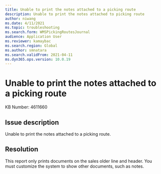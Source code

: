 ```yaml
---
title: Unable to print the notes attached to a picking route
description: Unable to print the notes attached to picking route
author: niwang
ms.date: 4/11/2021
ms.topic: troubleshooting
ms.search.form: WMSPickingRoutesJournal
audience: Application User
ms.reviewer: kamaybac
ms.search.region: Global
ms.author: smnatara
ms.search.validFrom: 2021-04-11
ms.dyn365.ops.version: 10.0.19
---
```


# Unable to print the notes attached to a picking route

KB Number: 4611660

## Issue description

Unable to print the notes attached to a picking route.

## Resolution

This report <!-- KFM: Which report? --> only prints documents on the sales older line and header. You must customize the system to show other documents, such as notes.
